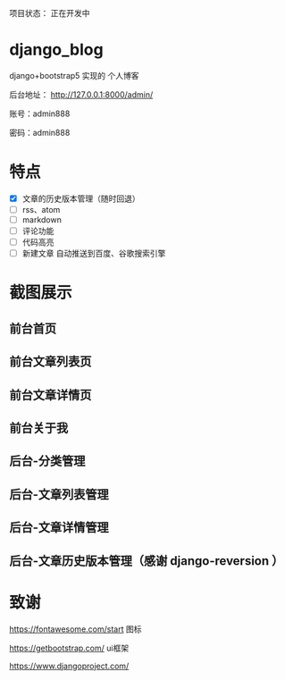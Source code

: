 
项目状态： 正在开发中


# django_blog
django+bootstrap5 实现的 个人博客


后台地址：  http://127.0.0.1:8000/admin/

账号：admin888

密码：admin888



# 特点

- [x] 文章的历史版本管理（随时回退）
- [ ] rss、atom
- [ ] markdown
- [ ] 评论功能
- [ ] 代码高亮
- [ ] 新建文章 自动推送到百度、谷歌搜索引擎

# 截图展示

## 前台首页

## 前台文章列表页

## 前台文章详情页

## 前台关于我

## 后台-分类管理
## 后台-文章列表管理
## 后台-文章详情管理
## 后台-文章历史版本管理（感谢 django-reversion ）


# 致谢

https://fontawesome.com/start 图标

https://getbootstrap.com/  ui框架

https://www.djangoproject.com/


